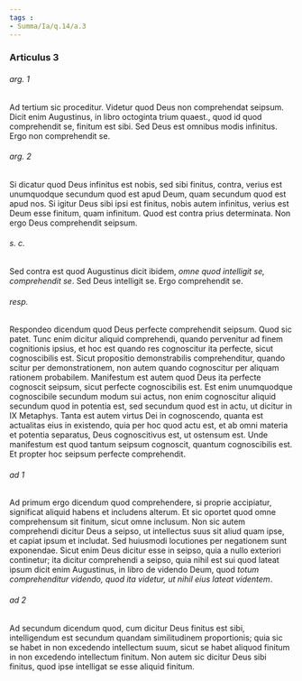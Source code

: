 ```yaml
---
tags : 
- Summa/Ia/q.14/a.3
---
```


### Articulus 3

###### arg. 1
Ad tertium sic proceditur. Videtur quod Deus non comprehendat seipsum. Dicit enim Augustinus, in libro octoginta trium quaest., quod id quod comprehendit se, finitum est sibi. Sed Deus est omnibus modis infinitus. Ergo non comprehendit se.

###### arg. 2
Si dicatur quod Deus infinitus est nobis, sed sibi finitus, contra, verius est unumquodque secundum quod est apud Deum, quam secundum quod est apud nos. Si igitur Deus sibi ipsi est finitus, nobis autem infinitus, verius est Deum esse finitum, quam infinitum. Quod est contra prius determinata. Non ergo Deus comprehendit seipsum.

###### s. c.
Sed contra est quod Augustinus dicit ibidem, *omne quod intelligit se, comprehendit se*. Sed Deus intelligit se. Ergo comprehendit se.

###### resp.
Respondeo dicendum quod Deus perfecte comprehendit seipsum. Quod sic patet. Tunc enim dicitur aliquid comprehendi, quando pervenitur ad finem cognitionis ipsius, et hoc est quando res cognoscitur ita perfecte, sicut cognoscibilis est. Sicut propositio demonstrabilis comprehenditur, quando scitur per demonstrationem, non autem quando cognoscitur per aliquam rationem probabilem. Manifestum est autem quod Deus ita perfecte cognoscit seipsum, sicut perfecte cognoscibilis est. Est enim unumquodque cognoscibile secundum modum sui actus, non enim cognoscitur aliquid secundum quod in potentia est, sed secundum quod est in actu, ut dicitur in IX Metaphys. Tanta est autem virtus Dei in cognoscendo, quanta est actualitas eius in existendo, quia per hoc quod actu est, et ab omni materia et potentia separatus, Deus cognoscitivus est, ut ostensum est. Unde manifestum est quod tantum seipsum cognoscit, quantum cognoscibilis est. Et propter hoc seipsum perfecte comprehendit.

###### ad 1
Ad primum ergo dicendum quod comprehendere, si proprie accipiatur, significat aliquid habens et includens alterum. Et sic oportet quod omne comprehensum sit finitum, sicut omne inclusum. Non sic autem comprehendi dicitur Deus a seipso, ut intellectus suus sit aliud quam ipse, et capiat ipsum et includat. Sed huiusmodi locutiones per negationem sunt exponendae. Sicut enim Deus dicitur esse in seipso, quia a nullo exteriori continetur; ita dicitur comprehendi a seipso, quia nihil est sui quod lateat ipsum dicit enim Augustinus, in libro de videndo Deum, quod *totum comprehenditur videndo, quod ita videtur, ut nihil eius lateat videntem*.

###### ad 2
Ad secundum dicendum quod, cum dicitur Deus finitus est sibi, intelligendum est secundum quandam similitudinem proportionis; quia sic se habet in non excedendo intellectum suum, sicut se habet aliquod finitum in non excedendo intellectum finitum. Non autem sic dicitur Deus sibi finitus, quod ipse intelligat se esse aliquid finitum.

